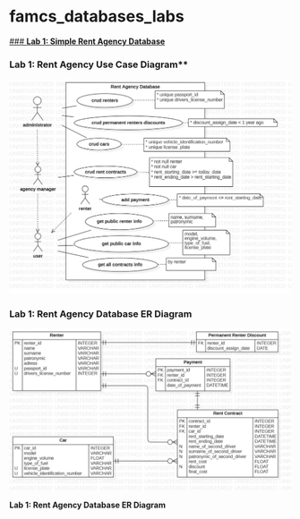 # famcs_databases_labs

[### **Lab 1: Simple Rent Agency Database**](https://github.com/vetasavitskaya/famcs_databases_labs/tree/main/famcs_databases_lab_01)

### Lab 1: Rent Agency Use Case Diagram**
![*Rent Agency Use Case Diagram*](https://github.com/vetasavitskaya/famcs_databases_labs/blob/main/famcs_databases_lab_01/Rent%20Agency%20Use%20Case%20Diagram.png)

### Lab 1: Rent Agency Database ER Diagram
![*Rent Agency Database ER Diagram*](https://github.com/vetasavitskaya/famcs_databases_labs/blob/main/famcs_databases_lab_01/Rent%20Agency%20Database%20ER%20Diagram.png)

**Lab 1: Rent Agency Database ER Diagram**
